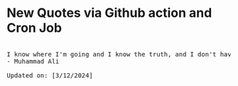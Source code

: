 # New Quotes via Github action and Cron Job

<pre>
<!-- #quote -->
I know where I'm going and I know the truth, and I don't have to be what you want me to be. I'm free to be what I want.
- Muhammad Ali

Updated on: [3/12/2024]
<!-- #quoteEnd -->
</pre>
